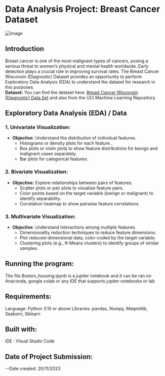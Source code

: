 # Data Analysis Project: Breast Cancer Dataset
![image](https://github.com/Blaqdiana/WiDs-assignment/assets/109005502/8592ede2-109a-444b-a9d1-6704bcaba49d)

## Introduction
Breast cancer is one of the most malignant types of cancers, posing a serious threat to women’s physical and mental health 
worldwide. Early detection plays a crucial role in improving survival rates. The Breast Cancer Wisconsin (Diagnostic) Dataset 
provides an opportunity to perform Exploratory Data Analysis (EDA) to understand the dataset for research in this purposes.    
**Dataset:** 
You can find the dataset here: [Breast Cancer Wisconsin (Diagnostic) Data Set](https://www.kaggle.com/datasets/uciml/breast-cancer-wisconsin-data) and also from the UCI Machine 
Learning Repository.

## Exploratory Data Analysis (EDA) / Data 
### 1. Univariate Visualization:
- **Objective**: Understand the distribution of individual features.
    - Histograms or density plots for each feature .
    - Box plots or violin plots to show feature distributions for benign and malignant cases separately.
    - Bar plots for categorical features.

### 2. Bivariate Visualization:
- **Objective**: Explore relationships between pairs of features.
    - Scatter plots or pair plots to visualize feature pairs.
    - Color points based on the target variable (benign or malignant) to identify separability.
    - Correlation heatmap to show pairwise feature correlations.

### 3. Multivariate Visualization:
- **Objective**: Understand interactions among multiple features.
    - Dimensionality reduction techniques to reduce feature dimensions.
    - Plot reduced-dimensional data, color-coded by the target variable.
    - Clustering plots (e.g., K-Means clusters) to identify groups of similar samples.

## Running the program:
The file Boston_housing.ipynb is a jupiter notebook and it can be ran on Anaconda, google colab or any IDE that supports jupiter notebooks or lab

## Requirements:
Language: Python 3.10 or above Libraries: pandas, Numpy, Matplotlib, Seaborn, Sklearn

## Built with:
IDE : Visual Studio Code

## Date of Project Submission:
--Date created: 20/11/2023
